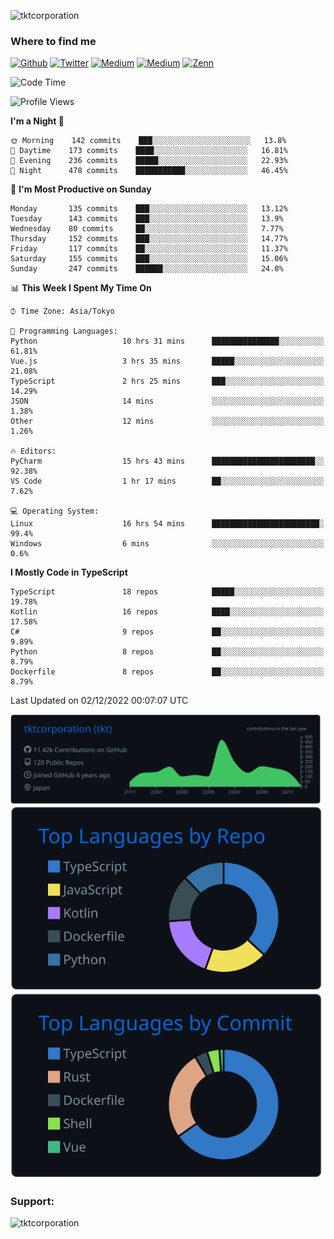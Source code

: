 <p align="left"> <img src="https://komarev.com/ghpvc/?username=tktcorporation&label=Profile%20views&color=0e75b6&style=flat" alt="tktcorporation" /> </p>

<h3>Where to find me</h3>
<p>
<a href="https://github.com/tktcorporation" target="_blank"><img alt="Github" src="https://img.shields.io/badge/GitHub-%2312100E.svg?&style=for-the-badge&logo=Github&logoColor=white" /></a>
<a href="https://twitter.com/tktcorporation" target="_blank"><img alt="Twitter" src="https://img.shields.io/badge/twitter-%231DA1F2.svg?&style=for-the-badge&logo=twitter&logoColor=white" /></a>
<a href="https://www.linkedin.com/in/tktcorporation" target="_blank"><img alt="Medium" src="https://img.shields.io/badge/linkdin-0a66c2.svg?&style=for-the-badge&logo=linkedin&logoColor=white" /></a>
<a href="https://qiita.com/tktcorporation" target="_blank"><img alt="Medium" src="https://img.shields.io/badge/qiita-55C500.svg?&style=for-the-badge&logo=qiita&logoColor=white" /></a>
<a href="https://zenn.dev/tktcorporation" target="_blank"><img alt="Zenn" src="https://img.shields.io/badge/Zenn-3EA8FF.svg?&style=for-the-badge&logo=Zenn&logoColor=white" /></a>
</p>
  
<!--START_SECTION:waka-->
![Code Time](http://img.shields.io/badge/Code%20Time-754%20hrs%2013%20mins-blue)

![Profile Views](http://img.shields.io/badge/Profile%20Views-0-blue)

**I'm a Night 🦉** 

```text
🌞 Morning    142 commits    ███░░░░░░░░░░░░░░░░░░░░░░   13.8% 
🌆 Daytime    173 commits    ████░░░░░░░░░░░░░░░░░░░░░   16.81% 
🌃 Evening    236 commits    █████░░░░░░░░░░░░░░░░░░░░   22.93% 
🌙 Night      478 commits    ███████████░░░░░░░░░░░░░░   46.45%

```
📅 **I'm Most Productive on Sunday** 

```text
Monday       135 commits    ███░░░░░░░░░░░░░░░░░░░░░░   13.12% 
Tuesday      143 commits    ███░░░░░░░░░░░░░░░░░░░░░░   13.9% 
Wednesday    80 commits     ██░░░░░░░░░░░░░░░░░░░░░░░   7.77% 
Thursday     152 commits    ███░░░░░░░░░░░░░░░░░░░░░░   14.77% 
Friday       117 commits    ██░░░░░░░░░░░░░░░░░░░░░░░   11.37% 
Saturday     155 commits    ███░░░░░░░░░░░░░░░░░░░░░░   15.06% 
Sunday       247 commits    ██████░░░░░░░░░░░░░░░░░░░   24.0%

```


📊 **This Week I Spent My Time On** 

```text
⌚︎ Time Zone: Asia/Tokyo

💬 Programming Languages: 
Python                   10 hrs 31 mins      ███████████████░░░░░░░░░░   61.81% 
Vue.js                   3 hrs 35 mins       █████░░░░░░░░░░░░░░░░░░░░   21.08% 
TypeScript               2 hrs 25 mins       ███░░░░░░░░░░░░░░░░░░░░░░   14.29% 
JSON                     14 mins             ░░░░░░░░░░░░░░░░░░░░░░░░░   1.38% 
Other                    12 mins             ░░░░░░░░░░░░░░░░░░░░░░░░░   1.26%

🔥 Editors: 
PyCharm                  15 hrs 43 mins      ███████████████████████░░   92.38% 
VS Code                  1 hr 17 mins        ██░░░░░░░░░░░░░░░░░░░░░░░   7.62%

💻 Operating System: 
Linux                    16 hrs 54 mins      ████████████████████████░   99.4% 
Windows                  6 mins              ░░░░░░░░░░░░░░░░░░░░░░░░░   0.6%

```

**I Mostly Code in TypeScript** 

```text
TypeScript               18 repos            █████░░░░░░░░░░░░░░░░░░░░   19.78% 
Kotlin                   16 repos            ████░░░░░░░░░░░░░░░░░░░░░   17.58% 
C#                       9 repos             ██░░░░░░░░░░░░░░░░░░░░░░░   9.89% 
Python                   8 repos             ██░░░░░░░░░░░░░░░░░░░░░░░   8.79% 
Dockerfile               8 repos             ██░░░░░░░░░░░░░░░░░░░░░░░   8.79%

```



 Last Updated on 02/12/2022 00:07:07 UTC
<!--END_SECTION:waka-->

[![](https://raw.githubusercontent.com/tktcorporation/tktcorporation/master/profile-summary-card-output/github_dark/0-profile-details.svg)](https://github.com/vn7n24fzkq/github-profile-summary-cards)
[![](https://raw.githubusercontent.com/tktcorporation/tktcorporation/master/profile-summary-card-output/github_dark/1-repos-per-language.svg)](https://github.com/vn7n24fzkq/github-profile-summary-cards) [![](https://raw.githubusercontent.com/tktcorporation/tktcorporation/master/profile-summary-card-output/github_dark/2-most-commit-language.svg)](https://github.com/vn7n24fzkq/github-profile-summary-cards)

<h3 align="left">Support:</h3>
<p><a href="https://www.buymeacoffee.com/tktcorporation"> <img align="left" src="https://cdn.buymeacoffee.com/buttons/v2/default-yellow.png" height="50" width="210" alt="tktcorporation" /></a></p><br><br>
